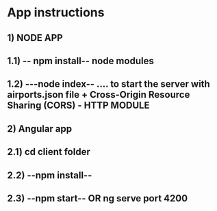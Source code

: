 # App instructions
## 1) NODE APP
## 1.1) -- npm install-- node modules
## 1.2) ---node index--  .... to start the server with airports.json file + Cross-Origin Resource Sharing (CORS) - HTTP  MODULE
## 
## 2) Angular app
## 2.1) cd client folder
## 2.2) --npm install--
## 2.3) --npm start-- OR  ng serve  port 4200

